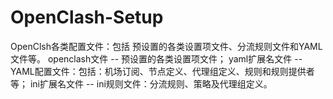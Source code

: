 # OpenClash-Setup
OpenClsh各类配置文件：包括 预设置的各类设置项文件、分流规则文件和YAML文件等。
openclash文件 -- 预设置的各类设置项文件；
yaml扩展名文件 -- YAML配置文件：包括：机场订阅、节点定义、代理组定义、规则和规则提供者等；
ini扩展名文件 -- ini规则文件：分流规则、策略及代理组定义。
